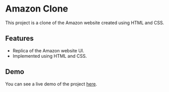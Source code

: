 # Amazon Clone

This project is a clone of the Amazon website created using HTML and CSS.


## Features

- Replica of the Amazon website UI.
- Implemented using HTML and CSS.

## Demo

You can see a live demo of the project [here](https://nikhilcigmallu.github.io/Amazon_Clone/).



